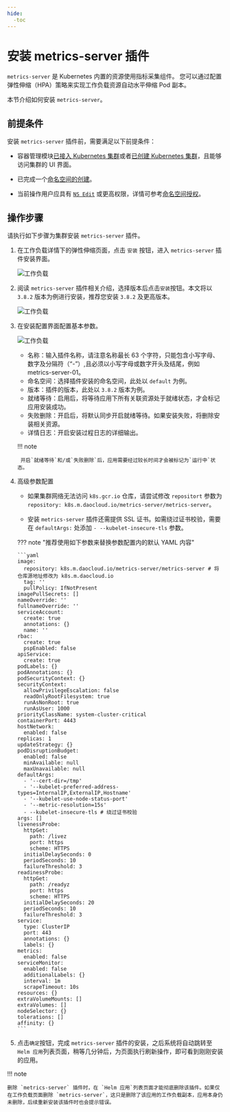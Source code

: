 ```yaml
---
hide:
  -toc
---
```


# 安装 metrics-server 插件

`metrics-server` 是 Kubernetes 内置的资源使用指标采集组件。
您可以通过配置弹性伸缩（HPA）策略来实现工作负载资源自动水平伸缩 Pod 副本。

本节介绍如何安装 `metrics-server`。

## 前提条件

安装 `metrics-server` 插件前，需要满足以下前提条件：

- 容器管理模块[已接入 Kubernetes 集群](../clusters/integrate-cluster.md)或者[已创建 Kubernetes 集群](../clusters/create-cluster.md)，且能够访问集群的 UI 界面。

- 已完成一个[命名空间的创建](../namespaces/createns.md)。

- 当前操作用户应具有 [`NS Edit`](../permissions/permission-brief.md#ns-edit) 或更高权限，详情可参考[命名空间授权](../namespaces/createns.md)。

## 操作步骤

请执行如下步骤为集群安装 `metrics-server` 插件。

1. 在工作负载详情下的弹性伸缩页面，点击 `安装` 按钮，进入 `metrics-server` 插件安装界面。

    ![工作负载](https://docs.daocloud.io/daocloud-docs-images/docs/kpanda/images/createScale04.png)

2. 阅读 `metrics-server` 插件相关介绍，选择版本后点击`安装`按钮。本文将以 `3.8.2` 版本为例进行安装，推荐您安装 `3.8.2` 及更高版本。

    ![工作负载](https://docs.daocloud.io/daocloud-docs-images/docs/kpanda/images/createScale05.png)

3. 在安装配置界面配置基本参数。

    ![工作负载](https://docs.daocloud.io/daocloud-docs-images/docs/kpanda/images/createScale06.png)

    - 名称：输入插件名称，请注意名称最长 63 个字符，只能包含小写字母、数字及分隔符（“-”）,且必须以小写字母或数字开头及结尾，例如 metrics-server-01。
    - 命名空间：选择插件安装的命名空间，此处以 `default` 为例。
    - 版本：插件的版本，此处以 `3.8.2` 版本为例。
    - 就绪等待：启用后，将等待应用下所有关联资源处于就绪状态，才会标记应用安装成功。
    - 失败删除：开启后，将默认同步开启就绪等待。如果安装失败，将删除安装相关资源。
    - 详情日志：开启安装过程日志的详细输出。

    !!! note

        开启`就绪等待`和/或`失败删除`后，应用需要经过较长时间才会被标记为`运行中`状态。

4. 高级参数配置

    - 如果集群网络无法访问 `k8s.gcr.io` 仓库，请尝试修改 `repositort` 参数为 `repository: k8s.m.daocloud.io/metrics-server/metrics-server`。

    - 安装 `metrics-server` 插件还需提供 SSL 证书。如需绕过证书校验，需要在 `defaultArgs:` 处添加 `- --kubelet-insecure-tls` 参数。 
      
    ??? note "推荐使用如下参数来替换参数配置内的默认 YAML 内容"
      
       ```yaml
       image:
         repository: k8s.m.daocloud.io/metrics-server/metrics-server # 将仓库源地址修改为 k8s.m.daocloud.io
         tag: ''
         pullPolicy: IfNotPresent
       imagePullSecrets: []
       nameOverride: ''
       fullnameOverride: ''
       serviceAccount:
         create: true
         annotations: {}
         name: ''
       rbac:
         create: true
         pspEnabled: false
       apiService:
         create: true
       podLabels: {}
       podAnnotations: {}
       podSecurityContext: {}
       securityContext:
         allowPrivilegeEscalation: false
         readOnlyRootFilesystem: true
         runAsNonRoot: true
         runAsUser: 1000
       priorityClassName: system-cluster-critical
       containerPort: 4443
       hostNetwork:
         enabled: false
       replicas: 1
       updateStrategy: {}
       podDisruptionBudget:
         enabled: false
         minAvailable: null
         maxUnavailable: null
       defaultArgs:
         - '--cert-dir=/tmp'
         - '--kubelet-preferred-address-types=InternalIP,ExternalIP,Hostname'
         - '--kubelet-use-node-status-port'
         - '--metric-resolution=15s'
         - --kubelet-insecure-tls # 绕过证书校验
       args: []
       livenessProbe:
         httpGet:
           path: /livez
           port: https
           scheme: HTTPS
         initialDelaySeconds: 0
         periodSeconds: 10
         failureThreshold: 3
       readinessProbe:
         httpGet:
           path: /readyz
           port: https
           scheme: HTTPS
         initialDelaySeconds: 20
         periodSeconds: 10
         failureThreshold: 3
       service:
         type: ClusterIP
         port: 443
         annotations: {}
         labels: {}
       metrics:
         enabled: false
       serviceMonitor:
         enabled: false
         additionalLabels: {}
         interval: 1m
         scrapeTimeout: 10s
       resources: {}
       extraVolumeMounts: []
       extraVolumes: []
       nodeSelector: {}
       tolerations: []
       affinity: {}
       ```

5. 点击`确定`按钮，完成 `metrics-server` 插件的安装，之后系统将自动跳转至 `Helm 应用`列表页面，稍等几分钟后，为页面执行刷新操作，即可看到刚刚安装的应用。

!!! note

    删除 `metrics-server` 插件时，在 `Helm 应用`列表页面才能彻底删除该插件。如果仅在工作负载页面删除 `metrics-server`，这只是删除了该应用的工作负载副本，应用本身仍未删除，后续重新安装该插件时也会提示错误。
